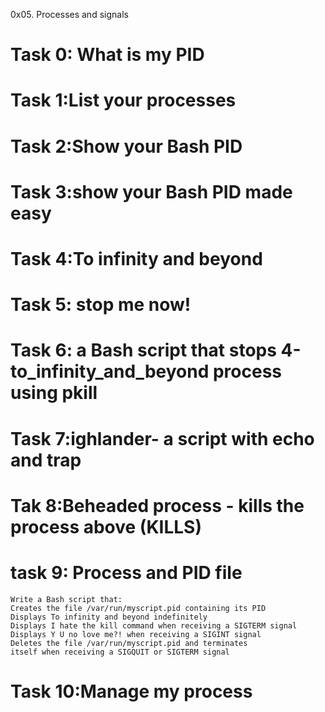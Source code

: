 0x05. Processes and signals
# Task 0: What is my PID
# Task 1:List your processes
# Task 2:Show your Bash PID
# Task 3:show your Bash PID made easy
# Task 4:To infinity and beyond
# Task 5: stop me now!
# Task 6: a Bash script that stops 4-to_infinity_and_beyond process using pkill
# Task 7:ighlander- a script with echo and trap
# Tak  8:Beheaded process - kills the process above (KILLS)
# task 9: Process and PID file
    Write a Bash script that:
    Creates the file /var/run/myscript.pid containing its PID
    Displays To infinity and beyond indefinitely
    Displays I hate the kill command when receiving a SIGTERM signal
    Displays Y U no love me?! when receiving a SIGINT signal
    Deletes the file /var/run/myscript.pid and terminates
    itself when receiving a SIGQUIT or SIGTERM signal
# Task 10:Manage my process

